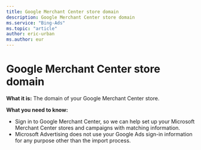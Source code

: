 ```yaml
---
title: Google Merchant Center store domain
description: Google Merchant Center store domain
ms.service: "Bing-Ads"
ms.topic: "article"
author: eric-urban
ms.author: eur
---
```


# Google Merchant Center store domain

**What it is:** The domain of your Google Merchant Center store.

**What you need to know:**
- Sign in to Google Merchant Center, so we can help set up your Microsoft Merchant Center stores and campaigns with matching information.
- Microsoft Advertising does not use your Google Ads sign-in information for any purpose other than the import process.


